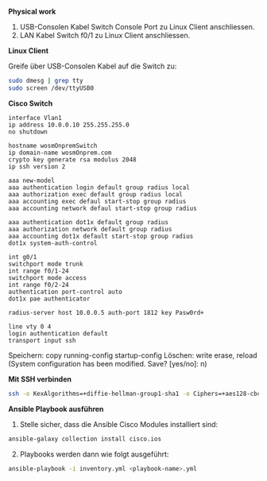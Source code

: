 **Physical work**

1. USB-Consolen Kabel Switch Console Port zu Linux Client anschliessen.
2. LAN Kabel Switch f0/1 zu Linux Client anschliessen.

**Linux Client**

Greife über USB-Consolen Kabel auf die Switch zu:

```bash
sudo dmesg | grep tty
sudo screen /dev/ttyUSB0
```

**Cisco Switch**

```
interface Vlan1
ip address 10.0.0.10 255.255.255.0
no shutdown

hostname wosmOnpremSwitch
ip domain-name wosmOnprem.com
crypto key generate rsa modulus 2048
ip ssh version 2

aaa new-model
aaa authentication login default group radius local
aaa authorization exec default group radius local
aaa accounting exec defaul start-stop group radius
aaa accounting network defaul start-stop group radius

aaa authentication dot1x default group radius
aaa authorization network default group radius
aaa accounting dot1x default start-stop group radius
dot1x system-auth-control

int g0/1
switchport mode trunk
int range f0/1-24
switchport mode access
int range f0/2-24
authentication port-control auto
dot1x pae authenticator

radius-server host 10.0.0.5 auth-port 1812 key Pasw0rd+

line vty 0 4
login authentication default
transport input ssh
```

Speichern: copy running-config startup-config
Löschen: write erase, reload (System configuration has been modified. Save? [yes/no]: n)

**Mit SSH verbinden**

```bash
ssh -o KexAlgorithms=+diffie-hellman-group1-sha1 -o Ciphers=+aes128-cbc -o MACs=+hmac-sha1 -o HostKeyAlgorithms=+ssh-rsa damjan@10.0.0.10
```

**Ansible Playbook ausführen**

1. Stelle sicher, dass die Ansible Cisco Modules installiert sind:

```bash
ansible-galaxy collection install cisco.ios
```

2. Playbooks werden dann wie folgt ausgeführt: 

```bash
ansible-playbook -i inventory.yml <playbook-name>.yml
```